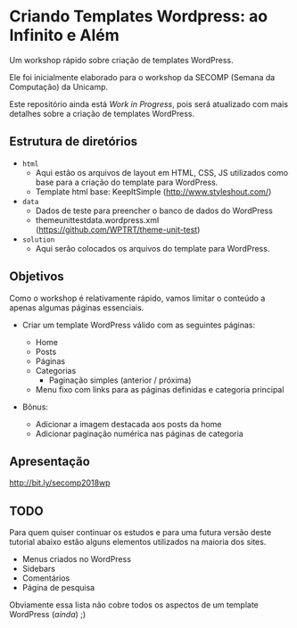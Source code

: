 # Criando Templates Wordpress: ao Infinito e Além

Um workshop rápido sobre criação de templates WordPress.

Ele foi inicialmente elaborado para o workshop da SECOMP (Semana da Computação) da Unicamp.

Este repositório ainda está *Work in Progress*, pois será atualizado com mais detalhes sobre a criação de templates WordPress.

## Estrutura de diretórios

* `html`
    * Aqui estão os arquivos de layout em HTML, CSS, JS utilizados como base para a criação do template para WordPress.
    * Template html base: KeepItSimple (<http://www.styleshout.com/>)
* `data`
    * Dados de teste para preencher o banco de dados do WordPress
    * themeunittestdata.wordpress.xml (<https://github.com/WPTRT/theme-unit-test>)
* `solution`
    * Aqui serão colocados os arquivos do template para WordPress.

## Objetivos

Como o workshop é relativamente rápido, vamos limitar o conteúdo a apenas algumas páginas essenciais.

* Criar um template WordPress válido com as seguintes páginas:
    * Home
    * Posts
    * Páginas
    * Categorias
        * Paginação simples (anterior / próxima)
    * Menu fixo com links para as páginas definidas e categoria principal

* Bônus:
    * Adicionar a imagem destacada aos posts da home
    * Adicionar paginação numérica nas páginas de categoria

## Apresentação

http://bit.ly/secomp2018wp

## TODO

Para quem quiser continuar os estudos e para uma futura versão deste tutorial abaixo estão alguns elementos utilizados na maioria dos sites.

* Menus criados no WordPress
* Sidebars
* Comentários
* Página de pesquisa

Obviamente essa lista não cobre todos os aspectos de um template WordPress (*ainda*) ;)
